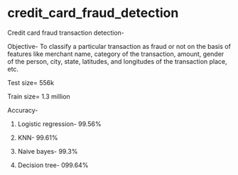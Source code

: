 # credit_card_fraud_detection

Credit card fraud transaction detection-



Objective- To classify a particular transaction as fraud or not on the basis of features like merchant name, category of the transaction, amount, gender of the person, city, state, latitudes, and longitudes of the transaction place, etc.



Test size= 556k

Train size= 1.3 million

Accuracy-

1. Logistic regression- 99.56%

2. KNN- 99.61%

3. Naive bayes- 99.3%

4. Decision tree- 099.64%
